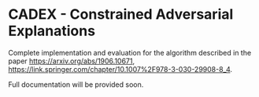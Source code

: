 # CADEX - Constrained Adversarial Explanations

Complete implementation and evaluation for the algorithm described in the paper https://arxiv.org/abs/1906.10671, https://link.springer.com/chapter/10.1007%2F978-3-030-29908-8_4.

Full documentation will be provided soon.
